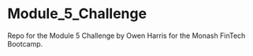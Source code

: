# Module_5_Challenge
Repo for the Module 5 Challenge by Owen Harris for the Monash FinTech Bootcamp.
